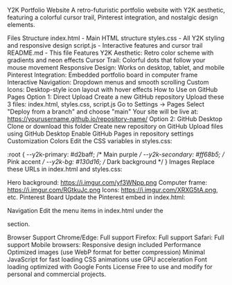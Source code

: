 Y2K Portfolio Website
A retro-futuristic portfolio website with Y2K aesthetic, featuring a colorful cursor trail, Pinterest integration, and nostalgic design elements.

Files Structure
index.html - Main HTML structure
styles.css - All Y2K styling and responsive design
script.js - Interactive features and cursor trail
README.md - This file
Features
Y2K Aesthetic: Retro color scheme with gradients and neon effects
Cursor Trail: Colorful dots that follow your mouse movement
Responsive Design: Works on desktop, tablet, and mobile
Pinterest Integration: Embedded portfolio board in computer frame
Interactive Navigation: Dropdown menus and smooth scrolling
Custom Icons: Desktop-style icon layout with hover effects
How to Use on GitHub Pages
Option 1: Direct Upload
Create a new GitHub repository
Upload these 3 files: index.html, styles.css, script.js
Go to Settings → Pages
Select "Deploy from a branch" and choose "main"
Your site will be live at: https://yourusername.github.io/repository-name/
Option 2: GitHub Desktop
Clone or download this folder
Create new repository on GitHub
Upload files using GitHub Desktop
Enable GitHub Pages in repository settings
Customization
Colors
Edit the CSS variables in styles.css:

:root {
    --y2k-primary: #d2baff;    /* Main purple */
    --y2k-secondary: #ff68b5;  /* Pink accent */
    --y2k-bg: #130d16;         /* Dark background */
}
Images
Replace these URLs in index.html and styles.css:

Hero background: https://i.imgur.com/yf3WNpp.png
Computer frame: https://i.imgur.com/RGtkuJc.png
Icons: https://i.imgur.com/XRXG5tA.png, etc.
Pinterest Board
Update the Pinterest embed in index.html:

<a data-pin-do="embedBoard" href="https://www.pinterest.com/YOUR-USERNAME/YOUR-BOARD/"></a>
Navigation
Edit the menu items in index.html under the <nav class="nav-menu"> section.

Browser Support
Chrome/Edge: Full support
Firefox: Full support
Safari: Full support
Mobile browsers: Responsive design included
Performance
Optimized images (use WebP format for better compression)
Minimal JavaScript for fast loading
CSS animations use GPU acceleration
Font loading optimized with Google Fonts
License
Free to use and modify for personal and commercial projects.

